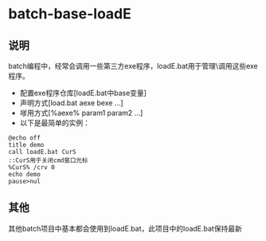 # batch-base-loadE


## 说明
batch编程中，经常会调用一些第三方exe程序，loadE.bat用于管理\调用这些exe程序。
* 配置exe程序仓库[loadE.bat中base变量]
* 声明方式[load.bat aexe bexe ...]
* 嗲用方式[%aexe% param1 param2 ...]
* 以下是最简单的实例：
```batch
@echo off
title demo
call loadE.bat CurS
::CurS用于关闭cmd窗口光标
%CurS% /crv 0
echo demo
pause>nul
```
## 其他
其他batch项目中基本都会使用到loadE.bat，此项目中的loadE.bat保持最新